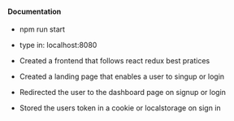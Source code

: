 ####  Documentation  
<!-- Write a description of the project in your README.md -->
* npm run start
* type in: localhost:8080

* Created a frontend that follows react redux best pratices
* Created a landing page that enables a user to singup or login
* Redirected the user to the dashboard page on signup or login
* Stored the users token in a cookie or localstorage on sign in
